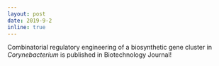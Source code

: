 ```yaml
---
layout: post
date: 2019-9-2
inline: true
---
```


Combinatorial regulatory engineering of a biosynthetic gene cluster in <i>Corynebacterium</i> is published in Biotechnology Journal!